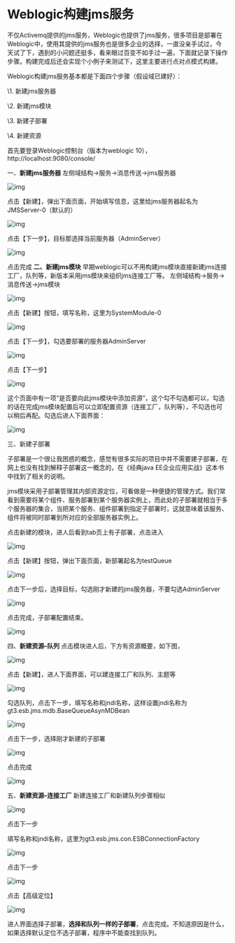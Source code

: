 # **Weblogic构建jms服务**

 

不仅Activemq提供的jms服务，Weblogic也提供了jms服务，很多项目是部署在Weblogic中，使用其提供的jms服务也是很多企业的选择，一直没亲手试过，今天试了下，遇到的小问题还挺多，看来眼过百变不如手过一遍，下面就记录下操作步骤。构建完成后还会实现个小例子来测试下，这里主要进行点对点模式构建。

Weblogic构建jms服务基本都是下面四个步骤（假设域已建好）：

\1. 新建jms服务器

\2. 新建jms模块

\3. 新建子部署

\4. 新建资源

首先要登录Weblogic控制台（版本为weblogic 10），http://localhost:9080/console/

 

一、**新建jms服务器**
左侧域结构->服务->消息传送->jms服务器

![img](../../Image/wps1-166538292154520.jpg) 

点击【新建】，弹出下面页面，开始填写信息，这里给jms服务器起名为JMSServer-0（默认的）

![img](../../Image/wps2-166538292154621.jpg) 

点击【下一步】，目标那选择当前服务器（AdminServer）

![img](../../Image/wps3-166538292154622.jpg) 

点击完成
**二、新建jms模块**
早期weblogic可以不用构建jms模块直接新建jms连接工厂，队列等，新版本采用jms模块来组织jms连接工厂等。
左侧域结构->服务->消息传送->jms模块

![img](../../Image/wps4-166538292154723.jpg) 

点击【新建】按钮，填写名称，这里为SystemModule-0

![img](../../Image/wps5-166538292154724.jpg) 

点击【下一步】，勾选要部署的服务器AdminServer

![img](../../Image/wps6-166538292154725.jpg) 

点击【下一步】

![img](../../Image/wps7-166538292154726.jpg) 

这个页面中有一项“是否要向此jms模块中添加资源”，这个勾不勾选都可以，勾选的话在完成jms模块配置后可以立即配置资源（连接工厂，队列等），不勾选也可以稍后再配。勾选后进人下面界面：

![img](../../Image/wps8-166538292154727.jpg) 

三、新建子部署

子部署是一个很让我困惑的概念，感觉有很多实际的项目中并不需要建子部署，在网上也没有找到解释子部署这一概念的，在《经典java EE企业应用实战》这本书中找到了相关的说明。

jms模块采用子部署管理其内部资源定位，可看做是一种便捷的管理方式。我们常看到需要将某个组件、服务部署到某个服务器实例上，而此处的子部署就相当于多个服务器的集合，当把某个服务、组件部署到指定子部署时，这就意味着该服务、组件将被同时部署到所对应的全部服务器实例上。

 

点击新建的模块，进人后看到tab页上有子部署，点击进入

![img](../../Image/wps9-166538292154728.jpg) 

点击【新建】按钮，弹出下面页面，新部署起名为testQueue

![img](../../Image/wps10-166538292154729.jpg) 

点击下一步后，选择目标，勾选刚才新建的jms服务器，不要勾选AdminServer

![img](../../Image/wps11-166538292156930.jpg) 

点击完成，子部署配置结束。

![img](../../Image/wps12-166538292156931.jpg) 

四、**新建资源–队列**
点击模块进人后，下方有资源概要，如下图，

![img](../../Image/wps13-166538292156932.jpg) 

点击【新建】，进人下面界面，可以建连接工厂和队列、主题等

![img](../../Image/wps14-166538292156933.jpg) 

勾选队列，点击下一步，填写名称和jndi名称，这样设置jndi名称为gt3.esb.jms.mdb.BaseQueueAsynMDBean

![img](../../Image/wps15-166538292157034.jpg) 

点击下一步，选择刚才新建的子部署

![img](../../Image/wps16-166538292157035.jpg) 

点击完成

![img](../../Image/wps17-166538292157036.jpg) 

五、**新建资源–连接工厂**
新建连接工厂和新建队列步骤相似

![img](../../Image/wps18-166538292157038.jpg) 

点击下一步

填写名称和jndi名称，这里为gt3.esb.jms.con.ESBConnectionFactory

![img](../../Image/wps19-166538292157037.jpg) 

点击下一步

![img](../../Image/wps20-166538292157040.jpg) 

点击【高级定位】

![img](../../Image/wps21-166538292157039.jpg) 

进人界面选择子部署，**选择和队列一样的子部署**，点击完成。不知道原因是什么，如果选择默认定位不选子部署，程序中不能查找到队列。

 